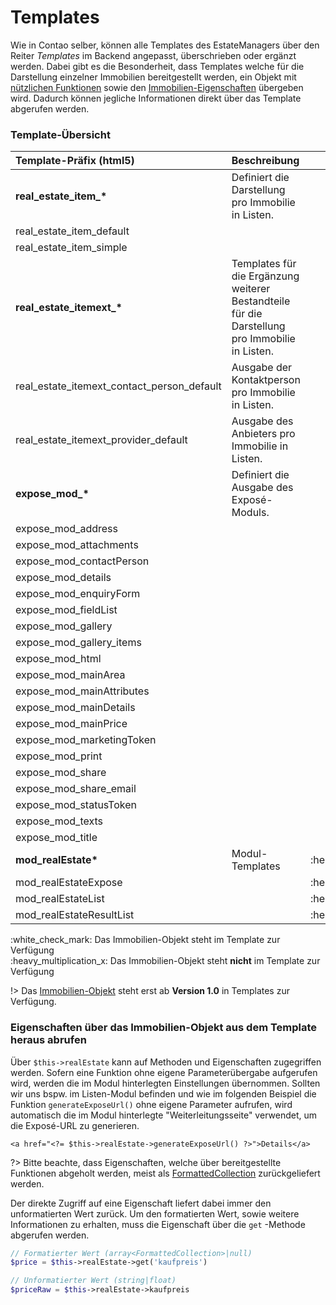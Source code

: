 # Templates

Wie in Contao selber, können alle Templates des EstateManagers über den Reiter _Templates_ im Backend angepasst, überschrieben oder ergänzt werden. Dabei gibt es die Besonderheit, dass Templates welche für die Darstellung einzelner Immobilien bereitgestellt werden, ein Objekt mit [nützlichen Funktionen](/de-DE/developer/templates/realestate-object) sowie den [Immobilien-Eigenschaften](/de-DE/developer/realestate-fields) übergeben wird. Dadurch können jegliche Informationen direkt über das Template abgerufen werden.

### Template-Übersicht

| Template-Präfix (html5)                         | Beschreibung                                                                                   |          Immobilien-Objekt |
|:------------------------------------------------|:-----------------------------------------------------------------------------------------------|---------------------------:|
| **real\_estate\_item\_\***                      | Definiert die Darstellung pro Immobilie in Listen.                                             |       :white\_check\_mark: |
| real\_estate\_item\_default                     |                                                                                                |       :white\_check\_mark: |
| real\_estate\_item\_simple                      |                                                                                                |       :white\_check\_mark: |
| **real\_estate\_itemext\_\***                   | Templates für die Ergänzung weiterer Bestandteile für die Darstellung pro Immobilie in Listen. |       :white\_check\_mark: |
| real\_estate\_itemext\_contact\_person\_default | Ausgabe der Kontaktperson pro Immobilie in Listen.                                             |       :white\_check\_mark: |
| real\_estate\_itemext\_provider\_default        | Ausgabe des Anbieters pro Immobilie in Listen.                                                 |       :white\_check\_mark: |
| **expose\_mod\_\***                             | Definiert die Ausgabe des Exposé-Moduls.                                                       |       :white\_check\_mark: |
| expose\_mod\_address                            |                                                                                                |       :white\_check\_mark: |
| expose\_mod\_attachments                        |                                                                                                |       :white\_check\_mark: |
| expose\_mod\_contactPerson                      |                                                                                                |       :white\_check\_mark: |
| expose\_mod\_details                            |                                                                                                |       :white\_check\_mark: |
| expose\_mod\_enquiryForm                        |                                                                                                |       :white\_check\_mark: |
| expose\_mod\_fieldList                          |                                                                                                |       :white\_check\_mark: |
| expose\_mod\_gallery                            |                                                                                                |       :white\_check\_mark: |
| expose\_mod\_gallery\_items                     |                                                                                                |       :white\_check\_mark: |
| expose\_mod\_html                               |                                                                                                |       :white\_check\_mark: |
| expose\_mod\_mainArea                           |                                                                                                |       :white\_check\_mark: |
| expose\_mod\_mainAttributes                     |                                                                                                |       :white\_check\_mark: |
| expose\_mod\_mainDetails                        |                                                                                                |       :white\_check\_mark: |
| expose\_mod\_mainPrice                          |                                                                                                |       :white\_check\_mark: |
| expose\_mod\_marketingToken                     |                                                                                                |       :white\_check\_mark: |
| expose\_mod\_print                              |                                                                                                |       :white\_check\_mark: |
| expose\_mod\_share                              |                                                                                                |       :white\_check\_mark: |
| expose\_mod\_share\_email                       |                                                                                                |       :white\_check\_mark: |
| expose\_mod\_statusToken                        |                                                                                                |       :white\_check\_mark: |
| expose\_mod\_texts                              |                                                                                                |       :white\_check\_mark: |
| expose\_mod\_title                              |                                                                                                |       :white\_check\_mark: |
| **mod\_realEstate\***                           | Modul-Templates                                                                                | :heavy\_multiplication\_x: |
| mod\_realEstateExpose                           |                                                                                                | :heavy\_multiplication\_x: |
| mod\_realEstateList                             |                                                                                                | :heavy\_multiplication\_x: |
| mod\_realEstateResultList                       |                                                                                                | :heavy\_multiplication\_x: |

:white\_check\_mark: Das Immobilien-Objekt steht im Template zur Verfügung\
:heavy\_multiplication\_x: Das Immobilien-Objekt steht **nicht** im Template zur Verfügung

!> Das [Immobilien-Objekt](/de-DE/developer/templates/realestate-object) steht erst ab **Version 1.0** in Templates zur Verfügung.

### Eigenschaften über das Immobilien-Objekt aus dem Template heraus abrufen

Über `$this->realEstate` kann auf Methoden und Eigenschaften zugegriffen werden. Sofern eine Funktion ohne eigene Parameterübergabe aufgerufen wird, werden die im Modul hinterlegten Einstellungen übernommen. Sollten wir uns bspw. im Listen-Modul befinden und wie im folgenden Beispiel die Funktion `generateExposeUrl()` ohne eigene Parameter aufrufen, wird automatisch die im Modul hinterlegte "Weiterleitungsseite" verwendet, um die Exposé-URL zu generieren.

```php|html
<a href="<?= $this->realEstate->generateExposeUrl() ?>">Details</a>
```

?> Bitte beachte, dass Eigenschaften, welche über bereitgestellte Funktionen abgeholt werden, meist als [FormattedCollection](immobilien-eigenschaften/formattedcollection.md) zurückgeliefert werden.

Der direkte Zugriff auf eine Eigenschaft liefert dabei immer den unformatierten Wert zurück. Um den formatierten Wert, sowie weitere Informationen zu erhalten, muss die Eigenschaft über die `get` -Methode abgerufen werden.

```php
// Formatierter Wert (array<FormattedCollection>|null) 
$price = $this->realEstate->get('kaufpreis') 

// Unformatierter Wert (string|float)
$priceRaw = $this->realEstate->kaufpreis
```
